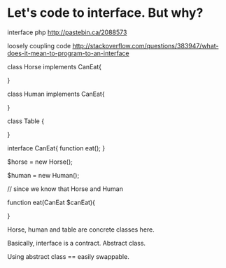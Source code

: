 # Let's code to interface. But why?

interface php
http://pastebin.ca/2088573

loosely coupling code
http://stackoverflow.com/questions/383947/what-does-it-mean-to-program-to-an-interface

class Horse implements CanEat{

}

class Human implements CanEat{

}

class Table {

}

interface CanEat{
    function eat();
}


$horse = new Horse();

$human = new Human();

// since we know that Horse and Human 

function eat(CanEat $canEat){
    
}

Horse, human and table are concrete classes here.


Basically, interface is a contract. Abstract class.

Using abstract class == easily swappable.